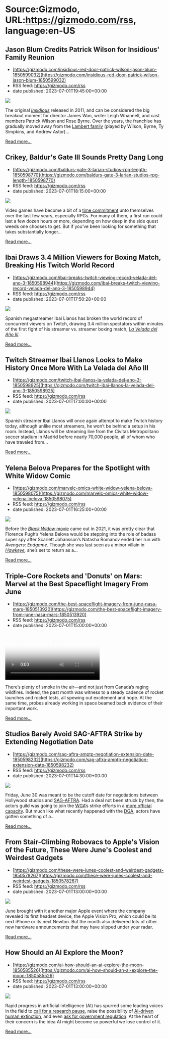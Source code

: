 # Source:Gizmodo, URL:https://gizmodo.com/rss, language:en-US

## Jason Blum Credits Patrick Wilson for Insidious' Family Reunion
 - [https://gizmodo.com/insidious-red-door-patrick-wilson-jason-blum-1850599032](https://gizmodo.com/insidious-red-door-patrick-wilson-jason-blum-1850599032)
 - RSS feed: https://gizmodo.com/rss
 - date published: 2023-07-01T19:45:00+00:00

<img class="type:primaryImage" src="https://i.kinja-img.com/gawker-media/image/upload/s--jEgAg1RV--/c_fit,fl_progressive,q_80,w_636/3a03b84fa85abf5c145c8ee4d0b4f535.jpg" /><p>The original <a href="https://gizmodo.com/insidious-is-3-horror-films-in-one-wrapped-in-a-crap-y-5788161"><em>Insidious</em></a><em> </em>released in 2011, and can be considered the big breakout moment for director James Wan, writer Leigh Whannell, and cast members Patrick Wilson and Rose Byrne. Over the years, the franchise has gradually moved away from the <a href="https://gizmodo.com/insidious-red-door-trailer-patrick-wilson-1850352368">Lambert family</a> (played by Wilson, Byrne, Ty Simpkins, and Andrew Astor)…</p><p><a href="https://gizmodo.com/insidious-red-door-patrick-wilson-jason-blum-1850599032">Read more...</a></p>

## Crikey, Baldur's Gate III Sounds Pretty Dang Long
 - [https://gizmodo.com/baldurs-gate-3-larian-studios-rpg-length-1850598770](https://gizmodo.com/baldurs-gate-3-larian-studios-rpg-length-1850598770)
 - RSS feed: https://gizmodo.com/rss
 - date published: 2023-07-01T18:15:00+00:00

<img class="type:primaryImage" src="https://i.kinja-img.com/gawker-media/image/upload/s--hvz1YsXe--/c_fit,fl_progressive,q_80,w_636/08f0b885ac87dcef77713dc86cccc9f3.jpg" /><p>Video games have become a bit of a <a href="https://gizmodo.com/amazon-lord-of-the-rings-mmo-new-world-rings-of-power-1850438007">time commitment</a> unto themselves over the last few years, especially RPGs. For many of them, a first run could last a few dozen hours or more, depending on how deep in the side quest weeds one chooses to get. But if you’ve been looking for something that takes substantially longer…</p><p><a href="https://gizmodo.com/baldurs-gate-3-larian-studios-rpg-length-1850598770">Read more...</a></p>

## Ibai Draws 3.4 Million Viewers for Boxing Match, Breaking His Twitch World Record
 - [https://gizmodo.com/ibai-breaks-twitch-viewing-record-velada-del-ano-3-1850598944](https://gizmodo.com/ibai-breaks-twitch-viewing-record-velada-del-ano-3-1850598944)
 - RSS feed: https://gizmodo.com/rss
 - date published: 2023-07-01T17:50:28+00:00

<img class="type:primaryImage" src="https://i.kinja-img.com/gawker-media/image/upload/s--qQzXZEP8--/c_fit,fl_progressive,q_80,w_636/bdb88b4fbe53abe10fbfaf73dcfea99d.png" /><p>Spanish megastreamer Ibai Llanos has broken the world record of concurrent viewers on Twitch, drawing 3.4 million spectators within minutes of the first fight of his streamer vs. streamer boxing match, <a href="https://gizmodo.com/twitch-ibai-llanos-la-velada-del-ano-3-1850598925"><em>La Velada del Año III</em></a>.</p><p><a href="https://gizmodo.com/ibai-breaks-twitch-viewing-record-velada-del-ano-3-1850598944">Read more...</a></p>

## Twitch Streamer Ibai Llanos Looks to Make History Once More With La Velada del Año III
 - [https://gizmodo.com/twitch-ibai-llanos-la-velada-del-ano-3-1850598925](https://gizmodo.com/twitch-ibai-llanos-la-velada-del-ano-3-1850598925)
 - RSS feed: https://gizmodo.com/rss
 - date published: 2023-07-01T17:00:00+00:00

<img class="type:primaryImage" src="https://i.kinja-img.com/gawker-media/image/upload/s--kGKQqUXg--/c_fit,fl_progressive,q_80,w_636/b36be24e7e40cb22756d422d865bcf29.jpg" /><p>Spanish streamer Ibai Llanos will once again attempt to make Twitch history today, although unlike most streamers, he won’t be behind a setup in his room. Instead, Llanos will be streaming live from the Civitas Metropolitano soccer stadium in Madrid before nearly 70,000 people, all of whom who have traveled from…</p><p><a href="https://gizmodo.com/twitch-ibai-llanos-la-velada-del-ano-3-1850598925">Read more...</a></p>

## Yelena Belova Prepares for the Spotlight with White Widow Comic
 - [https://gizmodo.com/marvelc-omics-white-widow-yelena-belova-1850598075](https://gizmodo.com/marvelc-omics-white-widow-yelena-belova-1850598075)
 - RSS feed: https://gizmodo.com/rss
 - date published: 2023-07-01T16:25:00+00:00

<img class="type:primaryImage" src="https://i.kinja-img.com/gawker-media/image/upload/s--40Ysi8S4--/c_fit,fl_progressive,q_80,w_636/f5cface0ffac78fc59394b547e400b40.jpg" /><p>Before the <a href="https://gizmodo.com/black-widow-is-a-good-film-but-it-has-flaws-that-need-1847313693"><em>Black Widow </em>movie</a> came out in 2021, it was pretty clear that Florence Pugh’s Yelena Belova would be stepping into the role of badass super spy after Scarlett Johansson’s Natasha Romanov ended her run with <em>Avengers: Endgame</em>. Though she was last seen as a minor villain in <a href="https://gizmodo.com/apparently-disney-can-post-hawkeye-spoilers-but-not-f-1848187551"><em>Hawkeye</em></a><em>, </em>she’s set to return as a…</p><p><a href="https://gizmodo.com/marvelc-omics-white-widow-yelena-belova-1850598075">Read more...</a></p>

## Triple-Core Rockets and 'Donuts' on Mars: Marvel at the Best Spaceflight Imagery From June
 - [https://gizmodo.com/the-best-spaceflight-imagery-from-june-nasa-mars-1850513920](https://gizmodo.com/the-best-spaceflight-imagery-from-june-nasa-mars-1850513920)
 - RSS feed: https://gizmodo.com/rss
 - date published: 2023-07-01T15:00:00+00:00

<video loop="" poster="https://i.kinja-img.com/gawker-media/image/upload/s--m8-ZgWZB--/c_fit,fl_progressive,q_80,w_636/8ac3cc3f01e2753a7162a1b9ca6fa7ac.jpg"><source src="https://i.kinja-img.com/gawker-media/image/upload/s--QW0H2ntd--/c_fit,fl_progressive,q_80,w_636/8ac3cc3f01e2753a7162a1b9ca6fa7ac.mp4" type="video/mp4" /></video><p>There’s plenty of smoke in the air—and not just from Canada’s raging wildfires. Indeed, the past month was witness to a steady cadence of rocket launches and rocket tests, all spewing out  excitement and hope. At the same time, probes already working in space beamed back evidence of their important work. </p><p><a href="https://gizmodo.com/the-best-spaceflight-imagery-from-june-nasa-mars-1850513920">Read more...</a></p>

## Studios Barely Avoid SAG-AFTRA Strike by Extending Negotiation Date
 - [https://gizmodo.com/sag-aftra-amptp-negotiation-extension-date-1850598232](https://gizmodo.com/sag-aftra-amptp-negotiation-extension-date-1850598232)
 - RSS feed: https://gizmodo.com/rss
 - date published: 2023-07-01T14:30:00+00:00

<img class="type:primaryImage" src="https://i.kinja-img.com/gawker-media/image/upload/s--Zwuhzzkj--/c_fit,fl_progressive,q_80,w_636/1656722cec1da4b637b3ced2a9312f94.jpg" /><p>Friday, June 30 was meant to be the cutoff date for negotiations between Hollywood studios and <a href="https://gizmodo.com/sag-aftra-strike-authorization-vote-amptp-negotiations-1850516160">SAG-AFTRA</a>. Had a deal not been struck by then, the actors guild was going to join the <a href="https://gizmodo.com/writers-strike-nyc-adam-scott-bob-odenkirk-wga-picket-1850433920">WGA</a>’s strike efforts in a <a href="https://gizmodo.com/star-trek-writers-strike-picket-wga-paramount-1850481251">more official capacity</a>. But much like what recently happened with the <a href="https://gizmodo.com/directors-guild-amptp-ratify-agreement-1850573481">DGA</a>, actors have gotten something of a…</p><p><a href="https://gizmodo.com/sag-aftra-amptp-negotiation-extension-date-1850598232">Read more...</a></p>

## From Stair-Climbing Robovacs to Apple's Vision of the Future, These Were June's Coolest and Weirdest Gadgets
 - [https://gizmodo.com/these-were-junes-coolest-and-weirdest-gadgets-1850578267](https://gizmodo.com/these-were-junes-coolest-and-weirdest-gadgets-1850578267)
 - RSS feed: https://gizmodo.com/rss
 - date published: 2023-07-01T13:00:00+00:00

<img class="type:primaryImage" src="https://i.kinja-img.com/gawker-media/image/upload/s--Gk_0gV-S--/c_fit,fl_progressive,q_80,w_636/0335175dcde57ff47911f7429ba7e9f1.jpg" /><p>June brought with it another major Apple event where the company revealed its first headset device, the Apple Vision Pro, which could be its next iPhone or its next Newton. But the month also delivered lots of other new hardware announcements that may have slipped under your radar.</p><p><a href="https://gizmodo.com/these-were-junes-coolest-and-weirdest-gadgets-1850578267">Read more...</a></p>

## How Should an AI Explore the Moon?
 - [https://gizmodo.com/ai-how-should-an-ai-explore-the-moon-1850585526](https://gizmodo.com/ai-how-should-an-ai-explore-the-moon-1850585526)
 - RSS feed: https://gizmodo.com/rss
 - date published: 2023-07-01T13:00:00+00:00

<img class="type:primaryImage" src="https://i.kinja-img.com/gawker-media/image/upload/s--kHE8evs3--/c_fit,fl_progressive,q_80,w_636/8715fe16abd013fc2be5d5d7769c377e.png" /><p>Rapid progress in artificial intelligence (AI) has spurred some leading voices in the field to <a href="https://futureoflife.org/open-letter/pause-giant-ai-experiments/" rel="noopener noreferrer" target="_blank">call for a research pause</a>, raise the possibility of <a href="https://www.safe.ai/statement-on-ai-risk" rel="noopener noreferrer" target="_blank">AI-driven human extinction</a>, and even <a href="https://www.theguardian.com/technology/2023/may/24/openai-leaders-call-regulation-prevent-ai-destroying-humanity" rel="noopener noreferrer" target="_blank">ask for government regulation</a>. At the heart of their concern is the idea AI might become so powerful we lose control of it.<br /></p><p><a href="https://gizmodo.com/ai-how-should-an-ai-explore-the-moon-1850585526">Read more...</a></p>

